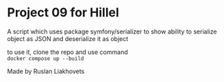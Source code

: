 # Project 09 for Hillel 
A script which uses package symfony/serializer to show ability to
serialize object as JSON and deserialize it as object

to use it, clone the repo and use command <br>
`docker compose up --build`

Made by Ruslan Liakhovets

